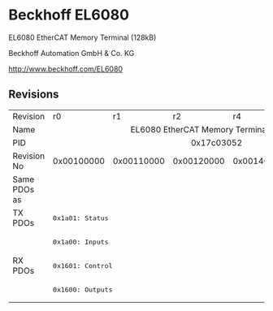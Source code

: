 # Beckhoff EL6080

EL6080 EtherCAT Memory Terminal (128kB)

Beckhoff Automation GmbH & Co. KG

http://www.beckhoff.com/EL6080

## Revisions
<table>
<tr >
<td>Revision</td>
<td><div class="foo">r0</div></td>
<td><div class="foo">r1</div></td>
<td><div class="foo">r2</div></td>
<td><div class="foo">r4</div></td>
<td><div class="foo">r6</div></td>
</tr>
<tr >
<td>Name</td>
<td colspan=5 align="center"><div class="foo">EL6080 EtherCAT Memory Terminal (128kB)</div></td>
</tr>
<tr >
<td>PID</td>
<td colspan=5 align="center"><div class="foo">0x17c03052</div></td>
</tr>
<tr >
<td>Revision No</td>
<td><div class="foo">0x00100000</div></td>
<td><div class="foo">0x00110000</div></td>
<td><div class="foo">0x00120000</div></td>
<td><div class="foo">0x00140000</div></td>
<td><div class="foo">0x00160000</div></td>
</tr>
<tr >
<td>Same PDOs as</td>
<td colspan=4 align="center"><div class="foo"></div></td>
<td><div class="foo"><a href="EP6080-0000">EP6080-0000 r0</a></div></td>
</tr>
<tr class="txpdo pdosection">
<td rowspan=2 valign=top>TX PDOs</td>
<td colspan=4 align="left"><pre>0x1a01: Status</pre></td>
<td><pre>0x1a01: Device Inputs</pre></td>
<td></td>
</tr>
<tr class="txpdo pdosection">
<td colspan=4 align="left"><pre>0x1a00: Inputs</pre></td>
<td><pre>0x1a00: IO Inputs</pre></td>
</tr>
<tr class="rxpdo pdosection">
<td rowspan=2 valign=top>RX PDOs</td>
<td colspan=4 align="left"><pre>0x1601: Control</pre></td>
<td><pre>0x1601: Device Outputs</pre></td>
<td></td>
</tr>
<tr class="rxpdo pdosection">
<td colspan=4 align="left"><pre>0x1600: Outputs</pre></td>
<td><pre>0x1600: IO Outputs</pre></td>
</tr>
</table>
